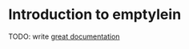 # Introduction to emptylein

TODO: write [great documentation](http://jacobian.org/writing/what-to-write/)
